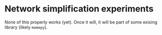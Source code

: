 # Network simplification experiments

None of this properly works (yet). Once it will, it will be part of some exising library (likely `momepy`).
